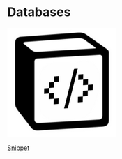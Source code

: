 # Databases

![logo.png](Databases%20ef0d1c0fdd9b479ba10dbd0203330919/logo.png)

[Snippet](Databases%20ef0d1c0fdd9b479ba10dbd0203330919/Snippet%209ae9e7893d354ebba3ec3cef48a34c8d.csv)